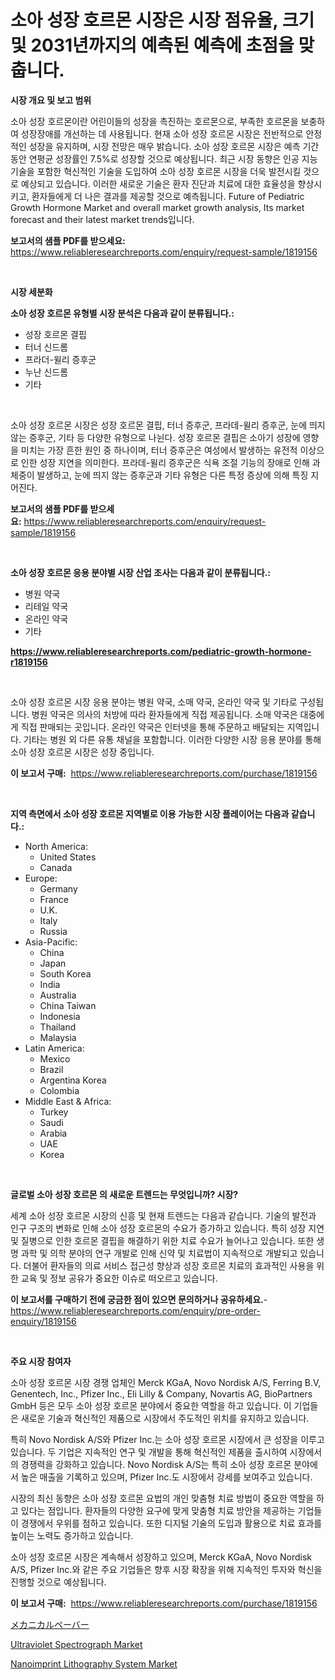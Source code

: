 <p><h1>소아 성장 호르몬 시장은 시장 점유율, 크기 및 2031년까지의 예측된 예측에 초점을 맞춥니다.</h1></p><p><strong>시장 개요 및 보고 범위</strong></p>
<p><p>소아 성장 호르몬이란 어린이들의 성장을 촉진하는 호르몬으로, 부족한 호르몬을 보충하여 성장장애를 개선하는 데 사용됩니다. 현재 소아 성장 호르몬 시장은 전반적으로 안정적인 성장을 유지하며, 시장 전망은 매우 밝습니다. 소아 성장 호르몬 시장은 예측 기간 동안 연평균 성장률인 7.5%로 성장할 것으로 예상됩니다. 최근 시장 동향은 인공 지능 기술을 포함한 혁신적인 기술을 도입하여 소아 성장 호르몬 시장을 더욱 발전시킬 것으로 예상되고 있습니다. 이러한 새로운 기술은 환자 진단과 치료에 대한 효율성을 향상시키고, 환자들에게 더 나은 결과를 제공할 것으로 예측됩니다. Future of Pediatric Growth Hormone Market and overall market growth analysis, Its market forecast and their latest market trends입니다.</p></p>
<p><strong>보고서의 샘플 PDF를 받으세요:</strong> <a href="https://www.reliableresearchreports.com/enquiry/request-sample/1819156">https://www.reliableresearchreports.com/enquiry/request-sample/1819156</a></p>
<p>&nbsp;</p>
<p><strong>시장 세분화</strong></p>
<p><strong>소아 성장 호르몬 유형별 시장 분석은 다음과 같이 분류됩니다.:</strong></p>
<p><ul><li>성장 호르몬 결핍</li><li>터너 신드롬</li><li>프라더-윌리 증후군</li><li>누난 신드롬</li><li>기타</li></ul></p>
<p>&nbsp;</p>
<p><p>소아 성장 호르몬 시장은 성장 호르몬 결핍, 터너 증후군, 프라데-윌리 증후군, 눈에 띄지 않는 증후군, 기타 등 다양한 유형으로 나뉜다. 성장 호르몬 결핍은 소아기 성장에 영향을 미치는 가장 흔한 원인 중 하나이며, 터너 증후군은 여성에서 발생하는 유전적 이상으로 인한 성장 지연을 의미한다. 프라데-윌리 증후군은 식욕 조절 기능의 장애로 인해 과체중이 발생하고, 눈에 띄지 않는 증후군과 기타 유형은 다른 특정 증상에 의해 특징 지어진다.</p></p>
<p><strong>보고서의 샘플 PDF를 받으세요:</strong>&nbsp;<a href="https://www.reliableresearchreports.com/enquiry/request-sample/1819156">https://www.reliableresearchreports.com/enquiry/request-sample/1819156</a></p>
<p>&nbsp;</p>
<p><strong> 소아 성장 호르몬 응용 분야별 시장 산업 조사는 다음과 같이 분류됩니다.:</strong></p>
<p><ul><li>병원 약국</li><li>리테일 약국</li><li>온라인 약국</li><li>기타</li></ul></p>
<p><strong><a href="https://www.reliableresearchreports.com/pediatric-growth-hormone-r1819156">https://www.reliableresearchreports.com/pediatric-growth-hormone-r1819156</a></strong></p>
<p>&nbsp;</p>
<p><p>소아 성장 호르몬 시장 응용 분야는 병원 약국, 소매 약국, 온라인 약국 및 기타로 구성됩니다. 병원 약국은 의사의 처방에 따라 환자들에게 직접 제공됩니다. 소매 약국은 대중에게 직접 판매되는 곳입니다. 온라인 약국은 인터넷을 통해 주문하고 배달되는 지역입니다. 기타는 병원 외 다른 유통 채널을 포함합니다. 이러한 다양한 시장 응용 분야를 통해 소아 성장 호르몬 시장은 성장 중입니다.</p></p>
<p><strong>이 보고서 구매:</strong>&nbsp; <a href="https://www.reliableresearchreports.com/purchase/1819156">https://www.reliableresearchreports.com/purchase/1819156</a></p>
<p>&nbsp;</p>
<p><strong>지역 측면에서 소아 성장 호르몬 지역별로 이용 가능한 시장 플레이어는 다음과 같습니다.:</strong></p>
<p><ul>
    <li>
        North America:
        <ul>
            <li>United States</li>
            <li>Canada</li>
        </ul>
    </li>
    <li>
        Europe:
        <ul>
            <li>Germany</li>
            <li>France</li>
            <li>U.K.</li>
            <li>Italy</li>
            <li>Russia</li>
        </ul>
    </li>
    <li>
        Asia-Pacific:
        <ul>
            <li>China</li>
            <li>Japan</li>
            <li>South Korea</li>
            <li>India</li>
            <li>Australia</li>
            <li>China Taiwan</li>
            <li>Indonesia</li>
            <li>Thailand</li>
            <li>Malaysia</li>
        </ul>
    </li>
    <li>
        Latin America:
        <ul>
            <li>Mexico</li>
            <li>Brazil</li>
            <li>Argentina Korea</li>
            <li>Colombia</li>
        </ul>
    </li>
    <li>
        Middle East & Africa:
        <ul>
            <li>Turkey</li>
            <li>Saudi</li>
            <li>Arabia</li>
            <li>UAE</li>
            <li>Korea</li>
        </ul>
    </li>
    </ul></p>
<p>&nbsp;</p>
<p><strong>글로벌 소아 성장 호르몬 의 새로운 트렌드는 무엇입니까? 시장?</strong></p>
<p><p>세계 소아 성장 호르몬 시장의 신흥 및 현재 트렌드는 다음과 같습니다. 기술의 발전과 인구 구조의 변화로 인해 소아 성장 호르몬의 수요가 증가하고 있습니다. 특히 성장 지연 및 질병으로 인한 호르몬 결핍을 해결하기 위한 치료 수요가 늘어나고 있습니다. 또한 생명 과학 및 의학 분야의 연구 개발로 인해 신약 및 치료법이 지속적으로 개발되고 있습니다. 더불어 환자들의 의료 서비스 접근성 향상과 성장 호르몬 치료의 효과적인 사용을 위한 교육 및 정보 공유가 중요한 이슈로 떠오르고 있습니다.</p></p>
<p><strong>이 보고서를 구매하기 전에 궁금한 점이 있으면 문의하거나 공유하세요.</strong>- <a href="https://www.reliableresearchreports.com/enquiry/pre-order-enquiry/1819156">https://www.reliableresearchreports.com/enquiry/pre-order-enquiry/1819156</a></p>
<p>&nbsp;</p>
<p><strong>주요 시장 참여자</strong></p>
<p><p>소아 성장 호르몬 시장 경쟁 업체인 Merck KGaA, Novo Nordisk A/S, Ferring B.V, Genentech, Inc., Pfizer Inc., Eli Lilly & Company, Novartis AG, BioPartners GmbH 등은 모두 소아 성장 호르몬 분야에서 중요한 역할을 하고 있습니다. 이 기업들은 새로운 기술과 혁신적인 제품으로 시장에서 주도적인 위치를 유지하고 있습니다.</p><p>특히 Novo Nordisk A/S와 Pfizer Inc.는 소아 성장 호르몬 시장에서 큰 성장을 이루고 있습니다. 두 기업은 지속적인 연구 및 개발을 통해 혁신적인 제품을 출시하여 시장에서의 경쟁력을 강화하고 있습니다. Novo Nordisk A/S는 특히 소아 성장 호르몬 분야에서 높은 매출을 기록하고 있으며, Pfizer Inc.도 시장에서 강세를 보여주고 있습니다.</p><p>시장의 최신 동향은 소아 성장 호르몬 요법의 개인 맞춤형 치료 방법이 중요한 역할을 하고 있다는 점입니다. 환자들의 다양한 요구에 맞게 맞춤형 치료 방안을 제공하는 기업들이 경쟁에서 우위를 점하고 있습니다. 또한 디지털 기술의 도입과 활용으로 치료 효과를 높이는 노력도 증가하고 있습니다.</p><p>소아 성장 호르몬 시장은 계속해서 성장하고 있으며, Merck KGaA, Novo Nordisk A/S, Pfizer Inc.와 같은 주요 기업들은 향후 시장 확장을 위해 지속적인 투자와 혁신을 진행할 것으로 예상됩니다.</p></p>
<p><strong>이 보고서 구매:</strong>&nbsp;&nbsp;<a href="https://www.reliableresearchreports.com/purchase/1819156">https://www.reliableresearchreports.com/purchase/1819156</a></p>
<p><p><a href="https://github.com/one-cool-chick/Market-Research-Report-List-1/blob/main/773808732385.md">メカニカルペーバー</a></p><p><a href="https://github.com/dimitrishawkinswaynenp91rgz/Market-Research-Report-List-2/blob/main/ultraviolet-spectrograph-market.md">Ultraviolet Spectrograph Market</a></p><p><a href="https://github.com/changoleonlaverguenzanoexiste/Market-Research-Report-List-3/blob/main/nanoimprint-lithography-system-market.md">Nanoimprint Lithography System Market</a></p></p>